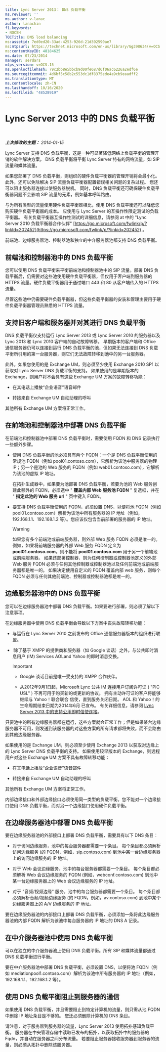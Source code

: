 ```yaml
---
title: Lync Server 2013： DNS 负载平衡
ms.reviewer: ''
ms.author: v-lanac
author: lanachin
f1.keywords:
- NOCSH
TOCTitle: DNS load balancing
ms:assetid: 7ed0ed20-33ad-4253-926d-21d392590ae7
ms:mtpsurl: https://technet.microsoft.com/en-us/library/Gg398634(v=OCS.15)
ms:contentKeyID: 48184625
ms.date: 07/23/2014
manager: serdars
mtps_version: v=OCS.15
ms.openlocfilehash: 79c2bb8e5bbcb9d00fe687d6f06ac6226a2edf6e
ms.sourcegitcommit: 4d6bf5c58b2c553dc1df8375ede4a9cb9eaadff2
ms.translationtype: MT
ms.contentlocale: zh-CN
ms.lasthandoff: 10/16/2020
ms.locfileid: "48528919"
---
```

# <a name="dns-load-balancing-in-lync-server-2013"></a>Lync Server 2013 中的 DNS 负载平衡

<div data-xmlns="http://www.w3.org/1999/xhtml">

<div class="topic" data-xmlns="http://www.w3.org/1999/xhtml" data-msxsl="urn:schemas-microsoft-com:xslt" data-cs="https://msdn.microsoft.com/">

<div data-asp="https://msdn2.microsoft.com/asp">



</div>

<div id="mainSection">

<div id="mainBody">

<span> </span>

_**上次修改的主题：** 2014-01-15_

Lync Server 支持 DNS 负载平衡，这是一种可显著降低网络上负载平衡的管理开销的软件解决方案。 DNS 负载平衡将平衡 Lync Server 特有的网络流量，如 SIP 流量和媒体流量。

如果您部署了 DNS 负载平衡，则组织的硬件负载平衡器的管理开销将会最小化。 此外，还可以免除解决 SIP 流量负载平衡器配置错误相关问题的复杂过程。 您还可以阻止服务器连接以使服务器脱机。 同时，DNS 负载平衡还可确保硬件负载平衡器问题不会影响 SIP 流量的元素，例如基本呼叫路由。

与为所有类型的流量使用硬件负载平衡器相比，使用 DNS 负载平衡还可以降低您购买硬件负载平衡器的成本。 应使用与 Lync Server 的互操作性限定测试的负载平衡器。 有关负载平衡器互操作性测试的详细信息，请参阅 at 中的 "Lync Server 2010 负载平衡器合作伙伴" [https://go.microsoft.com/fwlink/p/?linkId=202452](https://go.microsoft.com/fwlink/p/?linkid=202452) 。

前端池、边缘服务器池、控制器池和独立的中介服务器池都支持 DNS 负载平衡。

<div>

## <a name="dns-load-balancing-on-front-end-pools-and-director-pools"></a>前端池和控制器池中的 DNS 负载平衡

您可以使用 DNS 负载平衡来平衡前端池和控制器池中的 SIP 流量。部署 DNS 负载平衡后，仍需要对这些池使用硬件负载平衡器，但仅用于客户端到服务器的 HTTPS 流量。硬件负载平衡器用于通过端口 443 和 80 从客户端传入的 HTTPS 流量。

尽管这些池中仍需要硬件负载平衡器，但这些负载平衡器的安装和管理主要用于硬件负载平衡器管理员熟悉的 HTTPS 流量。

<div>

## <a name="dns-load-balancing-and-supporting-older-clients-and-servers"></a>支持旧客户端和服务器并对其进行 DNS 负载平衡

DNS 负载平衡仅支持运行 Lync Server 2013 或 Lync Server 2010 的服务器以及 Lync 2013 和 Lync 2010 客户端的自动故障转移。 早期版本的客户端和 Office 通信服务器仍可以连接到运行 DNS 负载平衡的池，但如果无法连接到 DNS 负载平衡所引用的第一台服务器，则它们无法故障转移到池中的另一台服务器。

此外，如果您使用的是 Exchange UM，则必须至少使用 Exchange 2010 SP1 以获取对 Lync Server DNS 负载平衡的支持。 如果使用的是早期版本的 Exchange，则用户将不会具有这些 Exchange UM 方案的故障转移功能：

  - 在其电话上播放“企业语音”语音邮件

  - 转接来自 Exchange UM 自动助理的呼叫

其他所有 Exchange UM 方案将正常工作。

</div>

<div>

## <a name="deploying-dns-load-balancing-on-front-end-pools-and-director-pools"></a>在前端池和控制器池中部署 DNS 负载平衡

在前端池和控制器池中部署 DNS 负载平衡时，需要使用 FQDN 和 DNS 记录执行一些额外步骤。

  - 使用 DNS 负载平衡的池必须具有两个 FQDN：一个是 DNS 负载平衡使用的常规池 FQDN（例如 pool01.contoso.com），它解析为该池中服务器的物理 IP；另一个是池的 Web 服务的 FQDN（例如 web01.contoso.com），它解析为该池的虚拟 IP 地址。
    
    在拓扑生成器中，如果要为池部署 DNS 负载平衡，若要为池的 Web 服务创建此额外的 FQDN，必须选中 " **覆盖内部 Web 服务池 FQDN** " 复选框，并在 " **指定此池的 Web 服务 url** " 页中键入 FQDN。

  - 要支持 DNS 负载平衡使用的 FQDN，必须设置 DNS，以便将池 FQDN（例如 pool01.contoso.com）解析为该池中所有服务器的 IP 地址（例如，192.168.1.1、192.168.1.2 等）。您应该仅包含当前部署的服务器的 IP 地址。
    
    <div>
    

    > [!WARNING]  
    > 如果您有多个前端池或前端服务器，则外部 Web 服务 FQDN 必须是唯一的。 例如，如果将前端服务器的外部 Web 服务 FQDN 定义为 <STRONG>pool01.contoso.com</STRONG>，则不能将 <STRONG>pool01.contoso.com</STRONG> 用于另一个前端池或前端服务器。 如果还部署控制器，则为任何控制器或控制器池定义的外部 Web 服务 FQDN 必须与任何其他控制器或控制器池以及任何前端池或前端服务器都是唯一的。 如果决定使用自定义的 FQDN 覆盖内部 web 服务，则每个 FQDN 必须与任何其他前端池、控制器或控制器池都是唯一的。

    
    </div>

</div>

</div>

<div>

## <a name="dns-load-balancing-on-edge-server-pools"></a>边缘服务器池中的 DNS 负载平衡

您可以在边缘服务器池中部署 DNS 负载平衡。如果要进行部署，则必须了解以下注意事项。

在边缘服务器中使用 DNS 负载平衡会导致以下方案中丧失故障转移功能：

  - 与运行在 Lync Server 2010 之前发布的 Office 通信服务器版本的组织进行联盟。

  - \!除了基于 XMPP 的提供商和服务器（如 Google 谈话）之外，与公共即时消息用户 (IM) Services AOLand Yahoo 的即时消息交换。
    
    <div>
    

    > [!IMPORTANT]  
    > <UL>
    > <LI>
    > <P>Google 谈话目前是唯一受支持的 XMPP 合作伙伴。</P>
    > <LI>
    > <P>从2012年9月1日起，Microsoft Lync 公共 IM 连接用户订阅许可证 ( "PIC USL" ) 不再可用于购买新的或更新的协议。 拥有主动许可证的客户将能够继续与 Yahoo！联合联合 信使，直到服务关闭日期。 AOL 和 Yahoo！的生命周期结束日期为2014年6月 已宣布。 有关详细信息，请参阅 <A href="lync-server-2013-support-for-public-instant-messenger-connectivity.md">Lync Server 2013 中的支持公用即时信使连接</A>。</P></LI></UL>

    
    </div>

只要池中的所有边缘服务器都在运行，这些方案就会正常工作；但是如果某台边缘服务器不可用，则发送到该服务器的对这些方案的所有请求都将失败，而不会路由到其他边缘服务器。

如果使用的是 Exchange UM，则必须至少使用 Exchange 2013 以获取对边缘上的 Lync Server DNS 负载平衡的支持。 如果使用较早版本的 Exchange，则远程用户对这些 Exchange UM 方案不具有故障转移功能：

  - 在其电话上播放“企业语音”语音邮件

  - 转接来自 Exchange UM 自动助理的呼叫

其他所有 Exchange UM 方案将正常工作。

内部边缘接口和外部边缘接口必须使用同一类型的负载平衡。您不能对一个边缘接口使用 DNS 负载平衡，而对另一个边缘接口使用硬件负载平衡。

<div>

## <a name="deploying-dns-load-balancing-on-edge-server-pools"></a>在边缘服务器池中部署 DNS 负载平衡

要在边缘服务器池的外部接口上部署 DNS 负载平衡，需要具有以下 DNS 条目：

  - 对于访问边缘服务，池中的每台服务器都需要一个条目。 每个条目都必须解析访问边缘服务 (的 FQDN，例如，sip.contoso.com) 到池中某一台边缘服务器上的访问边缘服务的 IP 地址。

  - 对于 Web 会议边缘服务，池中的每台服务器都需要一个条目。 每个条目都必须解析 Web 会议边缘服务的 FQDN (例如，webconf.contoso.com) 到池中某一台边缘服务器上的 Web 会议边缘服务的 IP 地址。

  - 对于 "音频/视频边缘" 服务，池中的每台服务器都需要一个条目。 每个条目都必须解析音频/视频边缘服务 (的 FQDN，例如，av.contoso.com) 到池中某个边缘服务器上的 A/V 边缘服务的 IP 地址。

要在边缘服务器池的内部接口上部署 DNS 负载平衡，必须添加一条将此边缘服务器池的内部 FQDN 解析为该池中每台服务器的 IP 地址的 DNS A 记录。

</div>

</div>

<div>

## <a name="using-dns-load-balancing-on-mediation-server-pools"></a>在中介服务器池中使用 DNS 负载平衡

可以在独立的中介服务器池上使用 DNS 负载平衡。所有 SIP 和媒体流量都通过 DNS 负载平衡进行平衡。

要在中介服务器池中部署 DNS 负载平衡，必须设置 DNS，以便将池 FQDN（例如 mediationpool1.contoso.com）解析为该池中所有服务器的 IP 地址（例如，192.168.1.1、192.168.1.2 等）。

</div>

<div>

## <a name="blocking-traffic-to-a-server-with-dns-load-balancing"></a>使用 DNS 负载平衡阻止到服务器的通信

如果使用 DNS 负载平衡，并且需要阻止到特定计算机的流量，则只需从池 FQDN 中删除 IP 地址条目是不够的。 您还必须删除计算机的 DNS 条目。

请注意，对于服务器到服务器的流量，Lync Server 2013 使用拓扑感知负载平衡。 服务器在中央管理存储中读取已发布的拓扑，以获取拓扑中的服务器的 Fqdn，并自动在服务器之间分布流量。 若要阻止服务器接收服务器到服务器的流量，则必须从拓扑中删除该服务器。

</div>

</div>

<span> </span>

</div>

</div>

</div>


